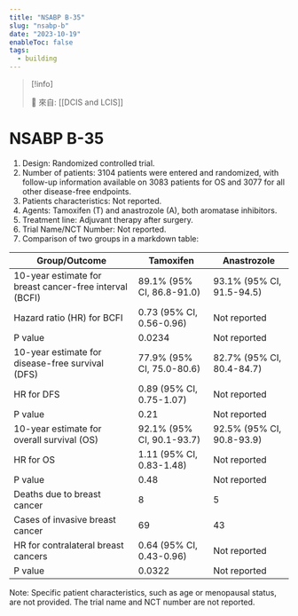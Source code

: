 ```yaml
---
title: "NSABP B-35"
slug: "nsabp-b"
date: "2023-10-19"
enableToc: false
tags:
  - building
---
```


> [!info]
>
> 🌱 來自: [[DCIS and LCIS]]

# NSABP B-35

1. Design: Randomized controlled trial.
2. Number of patients: 3104 patients were entered and randomized, with follow-up information available on 3083 patients for OS and 3077 for all other disease-free endpoints.
3. Patients characteristics: Not reported.
4. Agents: Tamoxifen (T) and anastrozole (A), both aromatase inhibitors.
5. Treatment line: Adjuvant therapy after surgery.
6. Trial Name/NCT Number: Not reported.
7. Comparison of two groups in a markdown table:

| Group/Outcome | Tamoxifen | Anastrozole |
| --- | --- | --- |
| 10-year estimate for breast cancer-free interval (BCFI) | 89.1% (95% CI, 86.8-91.0) | 93.1% (95% CI, 91.5-94.5) |
| Hazard ratio (HR) for BCFI | 0.73 (95% CI, 0.56-0.96) | Not reported |
| P value | 0.0234 | Not reported |
| 10-year estimate for disease-free survival (DFS) | 77.9% (95% CI, 75.0-80.6) | 82.7% (95% CI, 80.4-84.7) |
| HR for DFS | 0.89 (95% CI, 0.75-1.07) | Not reported |
| P value | 0.21 | Not reported |
| 10-year estimate for overall survival (OS) | 92.1% (95% CI, 90.1-93.7) | 92.5% (95% CI, 90.8-93.9) |
| HR for OS | 1.11 (95% CI, 0.83-1.48) | Not reported |
| P value | 0.48 | Not reported |
| Deaths due to breast cancer | 8 | 5 |
| Cases of invasive breast cancer | 69 | 43 |
| HR for contralateral breast cancers | 0.64 (95% CI, 0.43-0.96) | Not reported |
| P value | 0.0322 | Not reported |

Note: Specific patient characteristics, such as age or menopausal status, are not provided. The trial name and NCT number are not reported.
